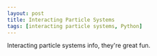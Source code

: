 ```yaml
---
layout: post
title: Interacting Particle Systems
tags: [interacting particle systems, Python]
---
```

Interacting particle systems info, they're great fun.
